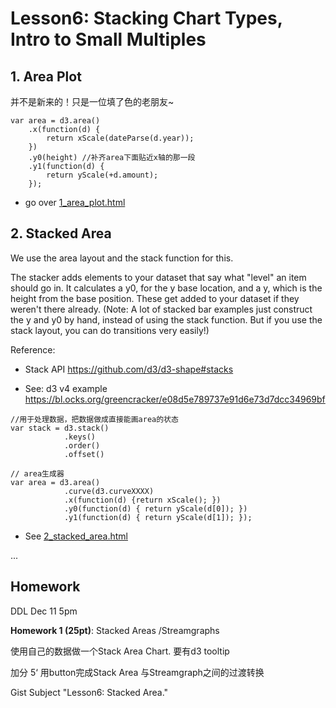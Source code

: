 # Lesson6: Stacking Chart Types, Intro to Small Multiples


## 1. Area Plot

并不是新来的！只是一位填了色的老朋友~

````
var area = d3.area()
    .x(function(d) {
        return xScale(dateParse(d.year));
    })
    .y0(height) //补齐area下面贴近x轴的那一段
    .y1(function(d) {
        return yScale(+d.amount);
    });
````

* go over [1_area_plot.html](1_area_plot.html)


## 2. Stacked Area

We use the area layout and the stack function for this.

The stacker adds elements to your dataset that say what "level" an item should go in. It calculates a y0, for the y base location, and a y, which is the height from the base position.  These get added to your dataset if they weren't there already.  (Note: A lot of stacked bar examples just construct the y and y0 by hand, instead of using the stack function. But if you use the stack layout, you can do transitions very easily!)

Reference:
  
* Stack API https://github.com/d3/d3-shape#stacks

* See: d3 v4 example https://bl.ocks.org/greencracker/e08d5e789737e91d6e73d7dcc34969bf

```
//用于处理数据，把数据做成直接能画area的状态
var stack = d3.stack()
			.keys()
			.order()
			.offset()

// area生成器
var area = d3.area()
            .curve(d3.curveXXXX)
            .x(function(d) {return xScale(); })
            .y0(function(d) { return yScale(d[0]); })
            .y1(function(d) { return yScale(d[1]); });
```

* See [2_stacked_area.html](2_stacked_area.html)


...















## Homework

DDL Dec 11 5pm

**Homework 1 (25pt)**: Stacked Areas /Streamgraphs 

使用自己的数据做一个Stack Area Chart. 要有d3 tooltip

加分 5‘ 用button完成Stack Area 与Streamgraph之间的过渡转换

Gist Subject "Lesson6: Stacked Area."